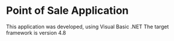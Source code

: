 # Point of Sale Application

This application was developed, using Visual Basic .NET
The target framework is version 4.8
